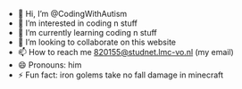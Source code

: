 - 👋 Hi, I’m @CodingWithAutism
- 👀 I’m interested in coding n stuff
- 🌱 I’m currently learning coding n stuff
- 💞️ I’m looking to collaborate on this website
- 📫 How to reach me 820155@studnet.lmc-vo.nl (my email)
- 😄 Pronouns: him
- ⚡ Fun fact: iron golems take no fall damage in minecraft

<!---
CodingWithAutism/CodingWithAutism is a ✨ special ✨ repository because its `README.md` (this file) appears on your GitHub profile.
You can click the Preview link to take a look at your changes.
--->
